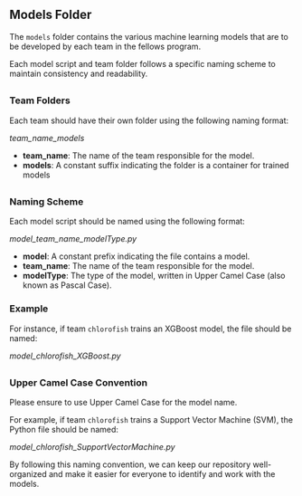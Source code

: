 ## Models Folder

The `models` folder contains the various machine learning models that are to be developed by each team in the fellows program.

Each model script and team folder follows a specific naming scheme to maintain consistency and readability.

##

### Team Folders

Each team should have their own folder using the following naming format:

*team_name_models*

- **team_name**: The name of the team responsible for the model.
- **models**: A constant suffix indicating the folder is a container for trained models

##

### Naming Scheme

Each model script should be named using the following format:


*model_team_name_modelType.py*
- **model**: A constant prefix indicating the file contains a model.
- **team_name**: The name of the team responsible for the model.
- **modelType**: The type of the model, written in Upper Camel Case (also known as Pascal Case).

### Example

For instance, if team `chlorofish` trains an XGBoost model, the file should be named:

*model_chlorofish_XGBoost.py*

##

### Upper Camel Case Convention

Please ensure to use Upper Camel Case for the model name. 

For example, if team `chlorofish` trains a Support Vector Machine (SVM), the Python file should be named:

*model_chlorofish_SupportVectorMachine.py*

By following this naming convention, we can keep our repository well-organized and make it easier for everyone to identify and work with the models.

